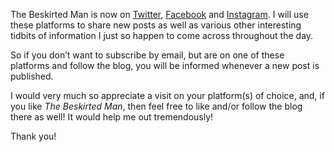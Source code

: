 The Beskirted Man is now on [Twitter](https://twitter.com/TheBeskirtedMan), [Facebook](https://www.facebook.com/people/The-Beskirted-Man/100092703915429/) and [Instagram](https://www.instagram.com/thebeskirtedman/). I will use these platforms to share new posts as well as various other interesting tidbits of information I just so happen to come across throughout the day.

So if you don’t want to subscribe by email, but are on one of these platforms and follow the blog, you will be informed whenever a new post is published.

I would very much so appreciate a visit on your platform(s) of choice, and, if you like *The Beskirted Man*, then feel free to like and/or follow the blog there as well! It would help me out tremendously!

Thank you!